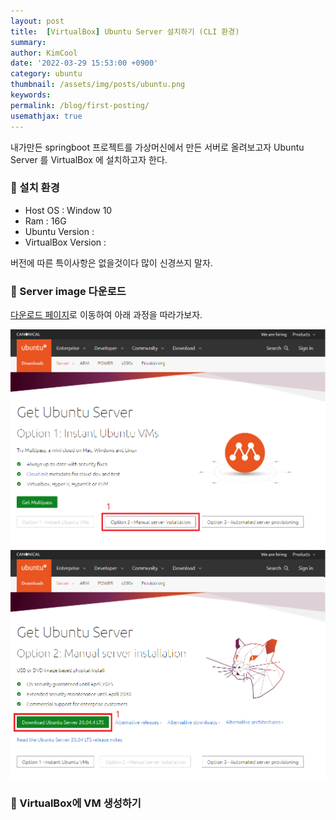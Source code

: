 ```yaml
---
layout: post
title:  [VirtualBox] Ubuntu Server 설치하기 (CLI 환경)
summary: 
author: KimCool
date: '2022-03-29 15:53:00 +0900'
category: ubuntu
thumbnail: /assets/img/posts/ubuntu.png
keywords:
permalink: /blog/first-posting/
usemathjax: true
---
```


내가만든 springboot 프로젝트를 가상머신에서 만든 서버로 올려보고자 Ubuntu Server 를 VirtualBox 에 설치하고자 한다.  

### :white_flower: 설치 환경
* Host OS : Window 10
* Ram : 16G
* Ubuntu Version :
* VirtualBox Version :

버전에 따른 특이사항은 없을것이다 많이 신경쓰지 말자.

### :white_flower: Server image 다운로드

<a href="https://ubuntu.com/download/server">다운로드 페이지</a>로 이동하여 아래 과정을 따라가보자.

<img src="/assets/img/posts/Ubuntu_Server_Install_1.png">
<img src="/assets/img/posts/Ubuntu_Server_Install_2.png">

### :white_flower: VirtualBox에 VM 생성하기

